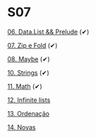 # S07

[06. Data.List && Prelude](https://github.com/Guilhermedsc/P_FUNCIONAL/tree/main/F_ARCADE#06-datalist--prelude) (✔)

[07. Zip e Fold](https://github.com/Guilhermedsc/P_FUNCIONAL/tree/main/F_ARCADE#07-zip-e-fold) (✔)

[08. Maybe](https://github.com/Guilhermedsc/P_FUNCIONAL/tree/main/F_ARCADE#08-maybe) (✔)

[10. Strings](https://github.com/Guilhermedsc/P_FUNCIONAL/tree/main/F_ARCADE#10-strings) (✔)

[11. Math](https://github.com/Guilhermedsc/P_FUNCIONAL/tree/main/F_ARCADE#11-math) (✔)

[12. Infinite lists](https://github.com/Guilhermedsc/P_FUNCIONAL/tree/main/F_ARCADE#12-infinite)

[13. Ordenação](https://github.com/Guilhermedsc/P_FUNCIONAL/tree/main/F_ARCADE#13-ordena%C3%A7%C3%A3o)

[14. Novas](https://github.com/Guilhermedsc/P_FUNCIONAL/tree/main/F_ARCADE#14-novas)